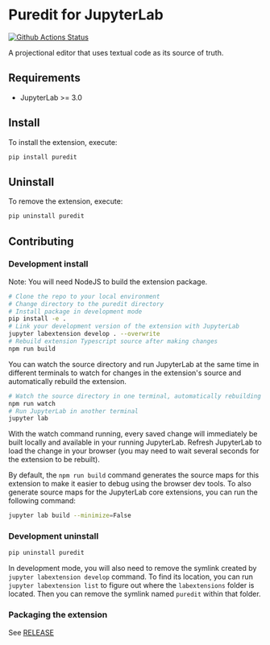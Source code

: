 # Puredit for JupyterLab

[![Github Actions Status](https://github.com/niklaskorz/puredit/workflows/Build/badge.svg)](https://github.com/niklaskorz/puredit/actions/workflows/build.yml)

A projectional editor that uses textual code as its source of truth.

## Requirements

- JupyterLab >= 3.0

## Install

To install the extension, execute:

```bash
pip install puredit
```

## Uninstall

To remove the extension, execute:

```bash
pip uninstall puredit
```

## Contributing

### Development install

Note: You will need NodeJS to build the extension package.

```bash
# Clone the repo to your local environment
# Change directory to the puredit directory
# Install package in development mode
pip install -e .
# Link your development version of the extension with JupyterLab
jupyter labextension develop . --overwrite
# Rebuild extension Typescript source after making changes
npm run build
```

You can watch the source directory and run JupyterLab at the same time in different terminals to watch for changes in the extension's source and automatically rebuild the extension.

```bash
# Watch the source directory in one terminal, automatically rebuilding when needed
npm run watch
# Run JupyterLab in another terminal
jupyter lab
```

With the watch command running, every saved change will immediately be built locally and available in your running JupyterLab. Refresh JupyterLab to load the change in your browser (you may need to wait several seconds for the extension to be rebuilt).

By default, the `npm run build` command generates the source maps for this extension to make it easier to debug using the browser dev tools. To also generate source maps for the JupyterLab core extensions, you can run the following command:

```bash
jupyter lab build --minimize=False
```

### Development uninstall

```bash
pip uninstall puredit
```

In development mode, you will also need to remove the symlink created by `jupyter labextension develop`
command. To find its location, you can run `jupyter labextension list` to figure out where the `labextensions`
folder is located. Then you can remove the symlink named `puredit` within that folder.

### Packaging the extension

See [RELEASE](RELEASE.md)
